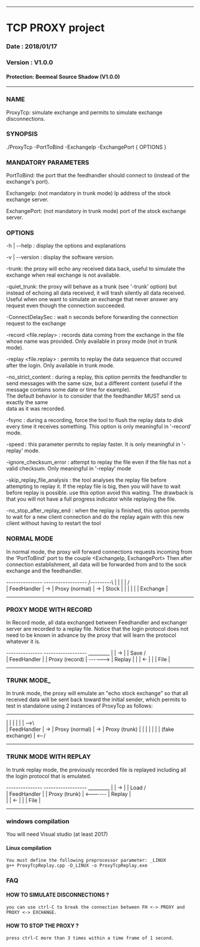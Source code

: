 ____
# TCP PROXY project
### Date  		: 2018/01/17
### Version		: V1.0.0
#### Protection: Beemeal Source Shadow (V1.0.0)
____

### __NAME__
ProxyTcp: simulate exchange and permits to simulate exchange disconnections.



### __SYNOPSIS__
./ProxyTcp -PortToBind <PortToBind> -ExchangeIp <ExchangeIp> -ExchangePort <ExchangePort> { OPTIONS }



### __MANDATORY PARAMETERS__
PortToBind: the port that the feedhandler should connect to (instead
            of the exchange's port).

ExchangeIp: (not mandatory in trunk mode) Ip address of the stock exchange server.

ExchangePort: (not mandatory in trunk mode) port of the stock exchange server.



### __OPTIONS__

-h | --help :  display the options and explanations

-v | --version : display the software version.

-trunk: the proxy will echo any received data back, useful to simulate the exchange when real exchange is not available.

-quiet_trunk: the proxy will behave as a trunk (see '-trunk' option) but instead of echoing all data received, it will
              trash silently all data received. Useful when one want to simulate an exchange that never answer any request
	       even though the connection succeeded.


-ConnectDelaySec <DelaySec> : wait n seconds before forwarding the connection request to the exchange


-record <file.replay> : records data coming from the exchange in the file whose name was provided.
                        Only available in proxy mode (not in trunk mode).


-replay <file.replay> : permits to replay the data sequence that occured after the login.
                        Only available in trunk mode.


-no_strict_content : during a replay, this option permits the feedhandler to send 
		      messages with the same size, but a different content (useful if the message
		      contains some date or time for example).	
		      The default behavior is to consider that the feedhandler MUST send us exactly the same	
		      data as it was recorded.	

-fsync : during a recording, force the tool to flush the replay data to disk every time
         it receives something. This option is only meaningful in '-record' mode.


-speed <SpeedChoice> : this parameter permits to replay faster. It is only meaningful in '-replay' mode.	

-ignore_checksum_error : attempt to replay the file even if the file has not a valid checksum.
		          Only meaningful in '-replay' mode 	

-skip_replay_file_analysis : the tool analyses the replay file before attempting to replay it. 
	                          If the replay file is big, then you will have to wait before replay 
                             is possible. use this option avoid this waiting.  The drawback is 
							  that you will not have a full progress indicator while replaying the file.	

-no_stop_after_replay_end : when the replay is finished, this option permits to wait for a new 
							 client connection and do the replay again with this new client without
							 having to restart the tool	
							 
### __NORMAL MODE__
In normal mode, the proxy will forward connections requests incoming from
the 'PortToBind' port to the couple <ExchangeIp, ExchangePort>
Then after connection establishment, all data will be forwarded from and
to the sock exchange and the feedhandler.

 ---------------    ------------------      /---------\ 
 |             |    |                |     /           \
 | FeedHandler | -> | Proxy (normal) | ->  |  Stock    |
 |             |    |                |     |  Exchange |
 ---------------    ------------------      -----------




### __PROXY MODE WITH RECORD__
In Record mode, all data exchanged between Feedhandler and exchanger
server are recorded to a replay file.
Notice that the login protocol does not need to be known in advance
by the proxy that will learn the protocol whatever it is.

---------------    ------------------          _________
|             | -> |                |  Save   /         \
| FeedHandler |    | Proxy (record) | ------> | Replay  |
|             | <- |                |         | File    |
---------------    ------------------         -----------




### __TRUNK MODE___
In trunk mode, the proxy will emulate an "echo stock exchange" so that
all received data will be sent back toward the initial sender, which 
permits to test in standalone using 2 instances of ProxyTcp as follows:

 ---------------    ------------------    -------------------
 |             |    |                |    |                 | -->\  
 | FeedHandler | -> | Proxy (normal) | -> | Proxy (trunk)   |     |
 |             |    |                |    | (fake exchange) | <--/
 ---------------    ------------------    -------------------




### __TRUNK MODE WITH REPLAY__
In trunk replay mode, the previously recorded file is replayed
including all the login protocol that is emulated.


---------------    ------------------          _________
|             | -> |                |   Load  /         \
| FeedHandler |    | Proxy (trunk)  | <------ | Replay  |  
|             | <- |                |         | File    |
---------------    ------------------         -----------


### __windows compilation__
You will need Visual studio (at least 2017)
	
#### __Linux compilation__
	You must define the following preprocessor parameter: _LINUX
	g++ ProxyTcpReplay.cpp -D_LINUX -o ProxyTcpReplay.exe

### __FAQ__
#### __HOW TO SIMULATE DISCONNECTIONS ?__
	you can use ctrl-C to break the connection between FH <-> PROXY and
	PROXY <-> EXCHANGE.


#### __HOW TO STOP THE PROXY ?__
	press ctrl-C more than 3 times within a time frame of 1 second.


